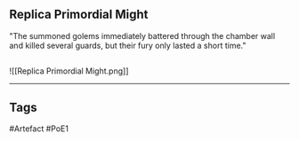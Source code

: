 ## Replica Primordial Might
"The summoned golems immediately battered through the chamber wall
and killed several guards, but their fury only lasted a short time."
##
![[Replica Primordial Might.png]]

---
## Tags
#Artefact
#PoE1